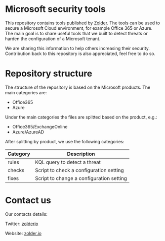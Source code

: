 # Microsoft security tools

This repository contains tools published by [Zolder](https://zolder.io). The tools can be used to secure a Microsoft Cloud environment, for example Office 365 or Azure. The main goal is to share useful tools that we built to detect threats or harden the configuration of a Microsoft tenant.

We are sharing this information to help others increasing their security. Contribution back to this repository is also appreciated, feel free to do so.

# Repository structure

The structure of the repository is based on the Microsoft products. The main categories are:
- Office365
- Azure

Under the main categories the files are splitted based on the product, e.g.:
 - Office365/ExchangeOnline
 - Azure/AzureAD

After splitting by product, we use the following categories:

| Category | Description                                            |
|----------|--------------------------------------------------------|
| rules    | KQL query to detect a threat                           |
| checks   | Script to check a configuration setting                |
| fixes    | Script to change a configuration setting               |

#  Contact us

Our contacts details:

Twitter: [zolderio](https://twitter.com/zolderio)

Website: [zolder.io](https://zolder.io)